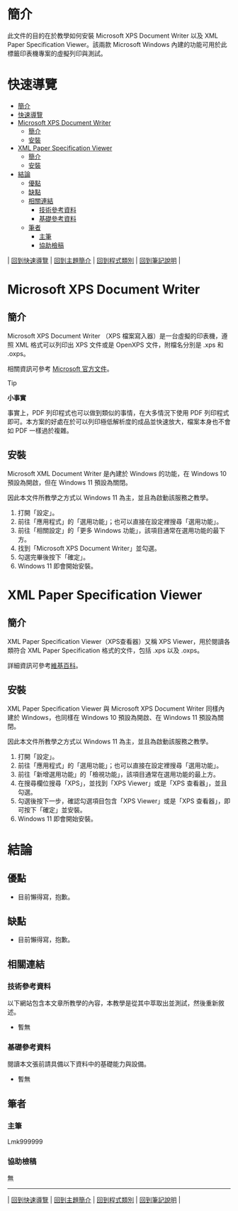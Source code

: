 # 簡介
此文件的目的在於教學如何安裝 Microsoft XPS Document Writer 以及 XML Paper Specification Viewer。該兩款 Microsoft Windows 內建的功能可用於此標籤印表機專案的虛擬列印與測試。


# 快速導覽
- [簡介](#簡介)
- [快速導覽](#快速導覽)
- [Microsoft XPS Document Writer](#microsoft-xps-document-writer)
  - [簡介](#簡介-1)
  - [安裝](#安裝)
- [XML Paper Specification Viewer](#xml-paper-specification-viewer)
  - [簡介](#簡介-2)
  - [安裝](#安裝-1)
- [結論](#結論)
  - [優點](#優點)
  - [缺點](#缺點)
  - [相關連結](#相關連結)
    - [技術參考資料](#技術參考資料)
    - [基礎參考資料](#基礎參考資料)
  - [筆者](#筆者)
    - [主筆](#主筆)
    - [協助檢稿](#協助檢稿)


|
[回到快速導覽](#快速導覽)
|
[回到主題簡介](./Microsoft.md)
|
[回到程式類別](../Program.md)
|
[回到筆記說明](.../README.md)
|


# Microsoft XPS Document Writer
## 簡介
Microsoft XPS Document Writer （XPS 檔案寫入器）是一台虛擬的印表機，遵照 XML 格式可以列印出 XPS 文件或是 OpenXPS 文件，附檔名分別是 .xps 和 .oxps。

相關資訊可參考 [Microsoft 官方文件](https://learn.microsoft.com/zh-tw/windows/win32/printdocs/microsoft-xps-document-writer)。

> [!TIP] 
> **小事實**
>
> 事實上，PDF 列印程式也可以做到類似的事情，在大多情況下使用 PDF 列印程式即可。本方案的好處在於可以列印極低解析度的成品並快速放大，檔案本身也不會如 PDF 一樣過於複雜。


## 安裝
Microsoft XML Document Writer 是內建於 Windows 的功能，在 Windows 10 預設為開啟，但在 Windows 11 預設為關閉。

因此本文件所教學之方式以 Windows 11 為主，並且為啟動該服務之教學。

1. 打開「設定」。
2. 前往「應用程式」的「選用功能」；也可以直接在設定裡搜尋「選用功能」。
3. 前往「相關設定」的「更多 Windows 功能」，該項目通常在選用功能的最下方。
4. 找到「Microsoft XPS Document Writer」並勾選。
5. 勾選完畢後按下「確定」。
6. Windows 11 即會開始安裝。


# XML Paper Specification Viewer
## 簡介
XML Paper Specification Viewer（XPS查看器）又稱 XPS Viewer，用於閱讀各類符合 XML Paper Specification 格式的文件，包括 .xps 以及 .oxps。

詳細資訊可參考[維基百科](https://zh.wikipedia.org/zh-tw/XPS%E6%9F%A5%E7%9C%8B%E5%99%A8)。


## 安裝
XML Paper Specification Viewer 與 Microsoft XPS Document Writer 同樣內建於 Windows，也同樣在 Windows 10 預設為開啟、在 Windows 11 預設為關閉。

因此本文件所教學之方式以 Windows 11 為主，並且為啟動該服務之教學。

1. 打開「設定」。
2. 前往「應用程式」的「選用功能」；也可以直接在設定裡搜尋「選用功能」。
3. 前往「新增選用功能」的「檢視功能」，該項目通常在選用功能的最上方。
4. 在搜尋欄位搜尋「XPS」，並找到「XPS Viewer」或是「XPS 查看器」，並且勾選。
5. 勾選後按下一步，確認勾選項目包含「XPS Viewer」或是「XPS 查看器」，即可按下「確定」並安裝。
6. Windows 11 即會開始安裝。


# 結論

## 優點

+ 目前懶得寫，抱歉。


## 缺點

- 目前懶得寫，抱歉。


## 相關連結


### 技術參考資料
以下網站包含本文章所教學的內容，本教學是從其中萃取出並測試，然後重新敘述。

+ 暫無


### 基礎參考資料
閱讀本文張前請具備以下資料中的基礎能力與設備。

+ 暫無


## 筆者

### 主筆
Lmk999999


### 協助檢稿
無


---

|
[回到快速導覽](#快速導覽)
|
[回到主題簡介](./Microsoft.md)
|
[回到程式類別](../Program.md)
|
[回到筆記說明](.../README.md)
|